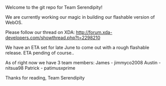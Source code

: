 Welcome to the git repo for Team Serendipity! 

We are currently working our magic in building our flashable version of WebOS.

Please follow our thread on XDA: http://forum.xda-developers.com/showthread.php?t=2298210

We have an ETA set for late June to come out with a rough flashable release. ETA pending of course..

As of right now we have 3 team members:
James - jimmyco2008
Austin - nitsua98
Patrick - patimusxprime

Thanks for reading,
Team Serendipity
